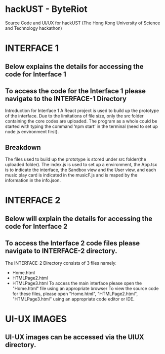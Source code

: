 # hackUST - ByteRiot
Source Code and UI/UX for hackUST (The Hong Kong University of Science and Technology hackathon)

# INTERFACE 1
## Below explains the details for accessing the code for Interface 1
## To access the code for the Interface 1 please navigate to the INTERFACE-1 Directory
Introduction for Interface 1
A React project is used to build up the prototype of the interface. Due to the limitations of file size, only the src folder containing the core codes are uploaded.
The program as a whole could be started with typing the command ‘npm start’ in the terminal (need to set up node js environment first).
## Breakdown
The files used to build up the prototype is stored under src folder(the uploaded folder). The index.js is used to set up a environment, the App.tsx is to indicate the interface, the Sandbox view and the User view, and each music play card is indicated in the musicF.js and is maped by the information in the info.json.


# INTERFACE 2
## Below will explain the details for accessing the code for Interface 2
## To access the Interface 2 code files please navigate to INTERFACE-2 directory.
The INTERFACE-2 Directory consists of 3 files namely:
- Home.html
- HTMLPage2.html
- HTMLPage3.html
To access the main interface please open the "Home.html" file using an appropriate browser
To view the source code for these files, please open "Home.html", "HTMLPage2.html", "HTMLPage3.html" using an appropriate code editor or IDE.


# UI-UX IMAGES
## UI-UX images can be accessed via the UIUX directory.
